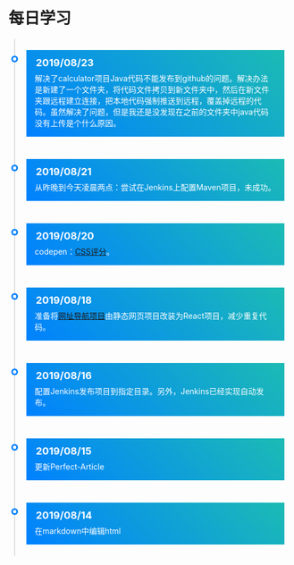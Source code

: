 # 每日学习

<div class="timeline-container">
    <div class="timeline-body">
        <div class="timeline-main">
            <div class="timeline-time">2019/08/23</div>
            <div class="timeline-content">解决了calculator项目Java代码不能发布到github的问题。解决办法是新建了一个文件夹，将代码文件拷贝到新文件夹中，然后在新文件夹跟远程建立连接，把本地代码强制推送到远程，覆盖掉远程的代码。虽然解决了问题，但是我还是没发现在之前的文件夹中java代码没有上传是个什么原因。</div>
        </div>
    </div>
    <div class="timeline-body">
        <div class="timeline-main">
            <div class="timeline-time">2019/08/21</div>
            <div class="timeline-content">从昨晚到今天凌晨两点：尝试在Jenkins上配置Maven项目，未成功。</div>
        </div>
    </div>
    <div class="timeline-body">
        <div class="timeline-main">
            <div class="timeline-time">2019/08/20</div>
            <div class="timeline-content">codepen：<a href="https://codepen.io/awhitemouse/pen/ZEzpPgN" target="_blank">CSS评分</a>。</div>
        </div>
    </div>
    <div class="timeline-body">
        <div class="timeline-main">
            <div class="timeline-time">2019/08/18</div>
            <div class="timeline-content">准备将<a href="https://github.com/WebStackPage/WebStackPage.github.io" target="_blank">网址导航项目</a>由静态网页项目改装为React项目，减少重复代码。</div>
        </div>
    </div>
    <div class="timeline-body">
        <div class="timeline-main">
            <div class="timeline-time">2019/08/16</div>
            <div class="timeline-content">配置Jenkins发布项目到指定目录。另外，Jenkins已经实现自动发布。</div>
        </div>
    </div>
    <div class="timeline-body">
        <div class="timeline-main">
            <div class="timeline-time">2019/08/15</div>
            <div class="timeline-content">更新Perfect-Article</div>
        </div>
    </div>
    <div class="timeline-body">
        <div class="timeline-main">
            <div class="timeline-time">2019/08/14</div>
            <div class="timeline-content">在markdown中编辑html</div>
        </div>
    </div>
</div>

<style>
    .timeline-container {
        width: 100%;
        padding-left: 10px;
        position: relative;
        color: #fff;
    }

    .timeline-body {
        position: relative;
        border-left: 2px solid #ddd;
        padding: 20px;
    }

    .timeline-body::before {
        content: '';
        position: absolute;
        top: 30px;
        left: -7px;
        width: 12px;
        height: 12px;
        border-radius: 50%;
        background-color: #0081ff;
    }

    .timeline-body::after {
        content: '';
        position: absolute;
        top: 33px;
        left: -4px;
        width: 6px;
        height: 6px;
        border-radius: 50%;
        background-color: #fff;
    }

    .timeline-main {
        padding: 10px 15px 15px 15px;
        background-image: linear-gradient(45deg, #0081ff, #1cbbb4);
    }

    .timeline-time {
        padding: 2px;
        min-width: 0;
        border-radius: 5px;
        font-weight: 700;
        font-size: 18px;
    }

    .timeline-content {
        margin-top: 5px;
    }
</style>
